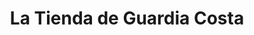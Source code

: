 ---
title: "La Tienda de Guardia Costa"
url: /ramey-base/la-tienda-de-guardia-costa/
shop: Warenhaus
---
